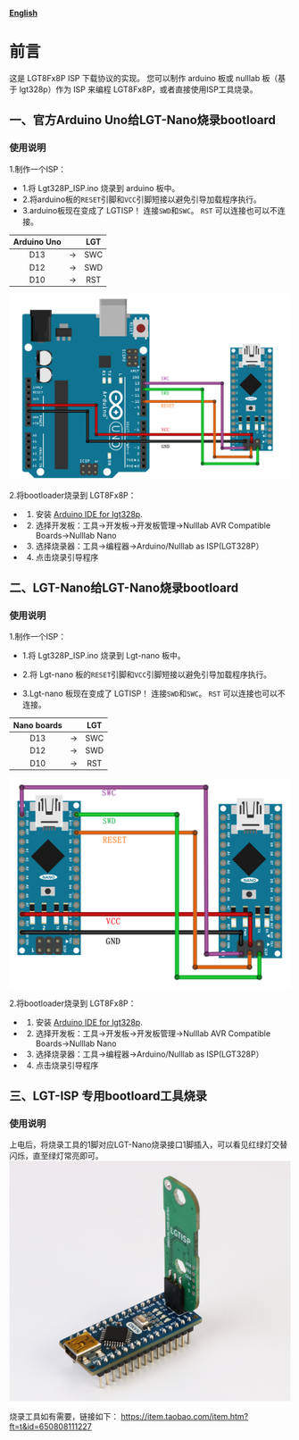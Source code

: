 **[English](README.md)**

# 前言
这是 LGT8Fx8P ISP 下载协议的实现。 您可以制作 arduino 板或 nulllab 板（基于 lgt328p）作为 ISP 来编程 LGT8Fx8P，或者直接使用ISP工具烧录。

## 一、官方Arduino Uno给LGT-Nano烧录bootloard

### 使用说明
 1.制作一个ISP：

- 1.将 Lgt328P_ISP.ino 烧录到 arduino 板中。
- 2.将arduino板的`RESET`引脚和`VCC`引脚短接以避免引导加载程序执行。
- 3.arduino板现在变成了 LGTISP！ 连接`SWD`和`SWC`。 `RST` 可以连接也可以不连接。
    

| Arduino Uno |      | LGT  |
| :---------: | :--: | :--: |
|     D13     |  ->  | SWC  |
|     D12     |  ->  | SWD  |
|     D10     |  ->  | RST  |

 ![](./Arduino_ISP.png)

2.将bootloader烧录到 LGT8Fx8P：

- 1. 安装 [Arduino IDE for lgt328p](https://github.com/nulllaborg/arduino_nulllab). 
- 2. 选择开发板：工具->开发板->开发板管理->Nulllab AVR Compatible Boards->Nulllab Nano
- 3. 选择烧录器：工具->编程器->Arduino/Nulllab as ISP(LGT328P）
- 4. 点击烧录引导程序

## 二、LGT-Nano给LGT-Nano烧录bootloard

### 使用说明
 1.制作一个ISP：

- 1.将 Lgt328P_ISP.ino 烧录到 Lgt-nano 板中。

- 2.将 Lgt-nano 板的`RESET`引脚和`VCC`引脚短接以避免引导加载程序执行。

- 3.Lgt-nano 板现在变成了 LGTISP！ 连接`SWD`和`SWC`。 `RST` 可以连接也可以不连接。      

| Nano boards |      | LGT  |
| :---------: | :--: | :--: |
|     D13     |  ->  | SWC  |
|     D12     |  ->  | SWD  |
|     D10     |  ->  | RST  |

 ![](./Lgt-Nano_ISP.png)

 2.将bootloader烧录到 LGT8Fx8P：

- 1. 安装 [Arduino IDE for lgt328p](https://github.com/nulllaborg/arduino_nulllab). 
- 2. 选择开发板：工具->开发板->开发板管理->Nulllab AVR Compatible Boards->Nulllab Nano
- 3. 选择烧录器：工具->编程器->Arduino/Nulllab as ISP(LGT328P）
- 4. 点击烧录引导程序

## 三、LGT-ISP 专用bootloard工具烧录

### 使用说明
 上电后，将烧录工具的1脚对应LGT-Nano烧录接口1脚插入，可以看见红绿灯交替闪烁，直至绿灯常亮即可。
![](./ISP_Tool.png)

烧录工具如有需要，链接如下：
https://item.taobao.com/item.htm?ft=t&id=650808111227



